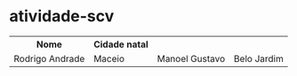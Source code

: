 # atividade-scv

<table>
 <tr>
  <th>Nome</th>
  <th>Cidade natal</th>
 </tr>
  <tr>
    <td>Rodrigo Andrade</td>
    <td>Maceio</td>
    <td>Manoel Gustavo</td>
    <td>Belo Jardim</td>
  </tr>
</table>
